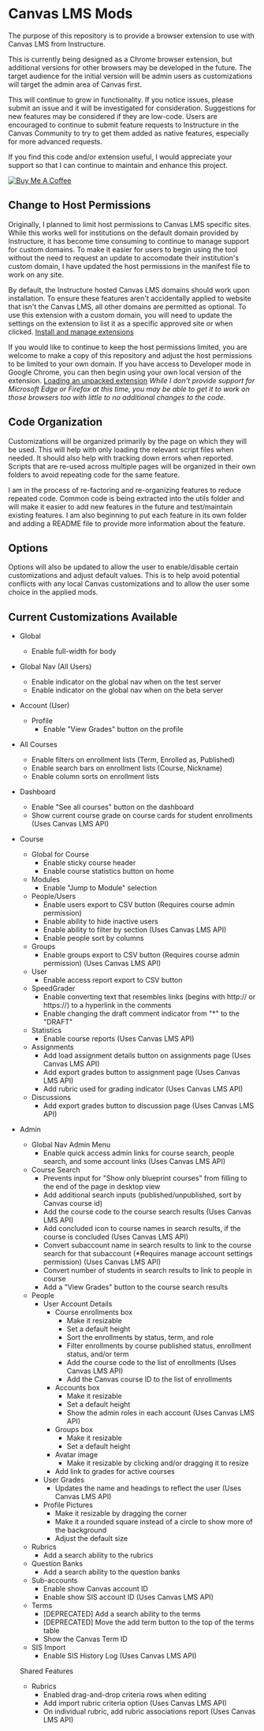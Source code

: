 # Canvas LMS Mods

The purpose of this repository is to provide a browser extension to use with Canvas LMS from Instructure.

This is currently being designed as a Chrome browser extension, but additional versions for other browsers may be developed in the future. The target audience for the initial version will be admin users as customizations will target the admin area of Canvas first.

This will continue to grow in functionality. If you notice issues, please submit an issue and it will be investigated for consideration. Suggestions for new features may be considered if they are low-code. Users are encouraged to continue to submit feature requests to Instructure in the Canvas Community to try to get them added as native features, especially for more advanced requests.

If you find this code and/or extension useful, I would appreciate your support so that I can continue to maintain and enhance this project.

[![Buy Me A Coffee](https://cdn.buymeacoffee.com/buttons/default-blue.png)](https://www.buymeacoffee.com/codewithski)

## Change to Host Permissions

Originally, I planned to limit host permissions to Canvas LMS specific sites. While this works well for institutions on the default domain provided by Instructure, it has become time consuming to continue to manage support for custom domains. To make it easier for users to begin using the tool without the need to request an update to accomodate their institution's custom domain, I have updated the host permissions in the manifest file to work on any site.

By default, the Instructure hosted Canvas LMS domains should work upon installation. To ensure these features aren't accidentally applied to website that isn't the Canvas LMS, all other domains are permitted as optional. To use this extension with a custom domain, you will need to update the settings on the extension to list it as a specific approved site or when clicked. [Install and manage extensions](https://support.google.com/chrome_webstore/answer/2664769?hl=en)

If you would like to continue to keep the host permissions limited, you are welcome to make a copy of this repository and adjust the host permissions to be limited to your own domain. If you have access to Developer mode in Google Chrome, you can then begin using your own local version of the extension. [Loading an unpacked extension](https://developer.chrome.com/docs/extensions/mv3/getstarted/development-basics/#load-unpacked)
_While I don't provide support for Microsoft Edge or Firefox at this time, you may be able to get it to work on those browsers too with little to no additional changes to the code._

## Code Organization

Customizations will be organized primarily by the page on which they will be used. This will help with only loading the relevant script files when needed. It should also help with tracking down errors when reported. Scripts that are re-used across multiple pages will be organized in their own folders to avoid repeating code for the same feature.

I am in the process of re-factoring and re-organizing features to reduce repeated code. Common code is being extracted into the utils folder and will make it easier to add new features in the future and test/maintain existing features. I am also beginning to put each feature in its own folder and adding a README file to provide more information about the feature.

## Options

Options will also be updated to allow the user to enable/disable certain customizations and adjust default values. This is to help avoid potential conflicts with any local Canvas customizations and to allow the user some choice in the applied mods.

## Current Customizations Available

- Global

  - Enable full-width for body

- Global Nav (All Users)

  - Enable indicator on the global nav when on the test server
  - Enable indicator on the global nav when on the beta server

- Account (User)

  - Profile
    - Enable "View Grades" button on the profile

- All Courses

  - Enable filters on enrollment lists (Term, Enrolled as, Published)
  - Enable search bars on enrollment lists (Course, Nickname)
  - Enable column sorts on enrollment lists

- Dashboard

  - Enable "See all courses" button on the dashboard
  - Show current course grade on course cards for student enrollments (Uses Canvas LMS API)

- Course

  - Global for Course
    - Enable sticky course header
    - Enable course statistics button on home
  - Modules
    - Enable "Jump to Module" selection
  - People/Users
    - Enable users export to CSV button (Requires course admin permission)
    - Enable ability to hide inactive users
    - Enable ability to filter by section (Uses Canvas LMS API)
    - Enable people sort by columns
  - Groups
    - Enable groups export to CSV button (Requires course admin permission) (Uses Canvas LMS API)
  - User
    - Enable access report export to CSV button
  - SpeedGrader
    - Enable converting text that resembles links (begins with http:// or https://) to a hyperlink in the comments
    - Enable changing the draft comment indicator from "\*" to the "DRAFT"
  - Statistics
    - Enable course reports (Uses Canvas LMS API)
  - Assignments
    - Add load assignment details button on assignments page (Uses Canvas LMS API)
    - Add export grades button to assignment page (Uses Canvas LMS API)
    - Add rubric used for grading indicator (Uses Canvas LMS API)
  - Discussions
    - Add export grades button to discussion page (Uses Canvas LMS API)

- Admin

  - Global Nav Admin Menu
    - Enable quick access admin links for course search, people search, and some account links (Uses Canvas LMS API)
  - Course Search
    - Prevents input for "Show only blueprint courses" from filling to the end of the page in desktop view
    - Add additional search inputs (published/unpublished, sort by Canvas course id)
    - Add the course code to the course search results (Uses Canvas LMS API)
    - Add concluded icon to course names in search results, if the course is concluded (Uses Canvas LMS API)
    - Convert subaccount name in search results to link to the course search for that subaccount (\*Requires manage account settings permission) (Uses Canvas LMS API)
    - Convert number of students in search results to link to people in course
    - Add a "View Grades" button to the course search results
  - People
    - User Account Details
      - Course enrollments box
        - Make it resizable
        - Set a default height
        - Sort the enrollments by status, term, and role
        - Filter enrollments by course published status, enrollment status, and/or term
        - Add the course code to the list of enrollments (Uses Canvas LMS API)
        - Add the Canvas course ID to the list of enrollments
      - Accounts box
        - Make it resizable
        - Set a default height
        - Show the admin roles in each account (Uses Canvas LMS API)
      - Groups box
        - Make it resizable
        - Set a default height
      - Avatar image
        - Make it resizable by clicking and/or dragging it to resize
      - Add link to grades for active courses
    - User Grades
      - Updates the name and headings to reflect the user (Uses Canvas LMS API)
    - Profile Pictures
      - Make it resizable by dragging the corner
      - Make it a rounded square instead of a circle to show more of the background
      - Adjust the default size
  - Rubrics
    - Add a search ability to the rubrics
  - Question Banks
    - Add a search ability to the question banks
  - Sub-accounts
    - Enable show Canvas account ID
    - Enable show SIS account ID (Uses Canvas LMS API)
  - Terms
    - [DEPRECATED] Add a search ability to the terms
    - [DEPRECATED] Move the add term button to the top of the terms table
    - Show the Canvas Term ID
  - SIS Import
    - Enable SIS History Log (Uses Canvas LMS API)

  Shared Features

  - Rubrics
    - Enabled drag-and-drop criteria rows when editing
    - Add import rubric criteria option (Uses Canvas LMS API)
    - On individual rubric, add rubric associations report (Uses Canvas LMS API)
